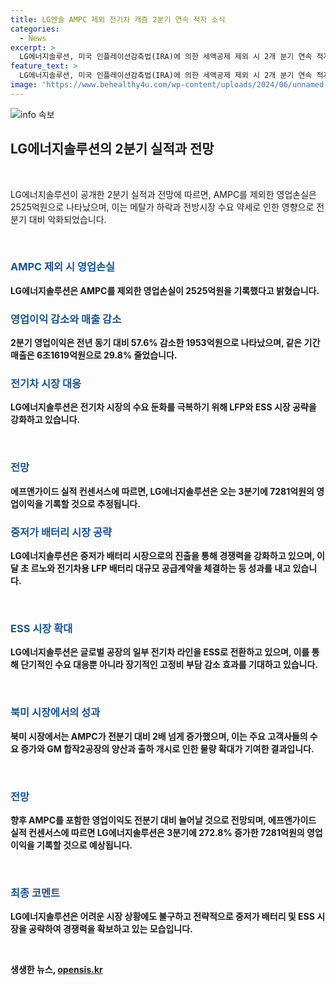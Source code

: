 ```yaml
---
title: LG엔솔 AMPC 제외 전기차 캐즘 2분기 연속 적자 소식
categories:
  - News
excerpt: >
  LG에너지솔루션, 미국 인플레이션감축법(IRA)에 의한 세액공제 제외 시 2개 분기 연속 적자를 기록했다. 메탈가 하락과 전기차 수요 약세에 따른 영향으로 영업손실이 2525억원으로 확대되었으며, 매출은 29.8% 감소했다. 하지만 북미 시장에서는 AMPC가 전분기 대비 2배 이상 늘며 긍정적인 모습을 보였다. LG에너지솔루션은 LFP·ESS 시장 공략을 강화하여 실적 부진을 극복하기 위한 계획으로, 이에 따른 전망도 호전될 것으로 예상된다.
feature_text: >
  LG에너지솔루션, 미국 인플레이션감축법(IRA)에 의한 세액공제 제외 시 2개 분기 연속 적자를 기록했다. 메탈가 하락과 전기차 수요 약세에 따른 영향으로 영업손실이 2525억원으로 확대되었으며, 매출은 29.8% 감소했다. 하지만 북미 시장에서는 AMPC가 전분기 대비 2배 이상 늘며 긍정적인 모습을 보였다. LG에너지솔루션은 LFP·ESS 시장 공략을 강화하여 실적 부진을 극복하기 위한 계획으로, 이에 따른 전망도 호전될 것으로 예상된다.
image: 'https://www.behealthy4u.com/wp-content/uploads/2024/06/unnamed-file.png'
---
```


<p><img src="https://www.behealthy4u.com/wp-content/uploads/2024/06/unnamed-file.png" alt="info 속보" /></p>

<h2 data-ke-size="size26">LG에너지솔루션의 2분기 실적과 전망</h2>

<p data-ke-size="size16">&nbsp;</p>

<p>LG에너지솔루션이 공개한 2분기 실적과 전망에 따르면, AMPC를 제외한 영업손실은 2525억원으로 나타났으며, 이는 메탈가 하락과 전방시장 수요 약세로 인한 영향으로 전분기 대비 악화되었습니다.</p>

<p data-ke-size="size16">&nbsp;</p>

<p><h3><b><span style="color: #1a5490;">AMPC 제외 시 영업손실</span><b></h4></p>

<p>LG에너지솔루션은 AMPC를 제외한 영업손실이 2525억원을 기록했다고 밝혔습니다.</p>

<p><h3><b><span style="color: #1a5490;">영업이익 감소와 매출 감소</span><b></h4></p>

<p>2분기 영업이익은 전년 동기 대비 57.6% 감소한 1953억원으로 나타났으며, 같은 기간 매출은 6조1619억원으로 29.8% 줄었습니다.</p>

<p><h3><b><span style="color: #1a5490;">전기차 시장 대응</span><b></h4></p>

<p>LG에너지솔루션은 전기차 시장의 수요 둔화를 극복하기 위해 LFP와 ESS 시장 공략을 강화하고 있습니다.</p>

<p data-ke-size="size16">&nbsp;</p>

<p><h3><b><span style="color: #1a5490;">전망</span><b></h4></p>

<p>에프앤가이드 실적 컨센서스에 따르면, LG에너지솔루션은 오는 3분기에 7281억원의 영업이익을 기록할 것으로 추정됩니다.</p>

<p><h3><b><span style="color: #1a5490;">중저가 배터리 시장 공략</span><b></h4></p>

<p>LG에너지솔루션은 중저가 배터리 시장으로의 진출을 통해 경쟁력을 강화하고 있으며, 이달 초 르노와 전기차용 LFP 배터리 대규모 공급계약을 체결하는 등 성과를 내고 있습니다.</p>

<p data-ke-size="size16">&nbsp;</p>

<p><h3><b><span style="color: #1a5490;">ESS 시장 확대</span><b></h4></p>

<p>LG에너지솔루션은 글로벌 공장의 일부 전기차 라인을 ESS로 전환하고 있으며, 이를 통해 단기적인 수요 대응뿐 아니라 장기적인 고정비 부담 감소 효과를 기대하고 있습니다.</p>

<p data-ke-size="size16">&nbsp;</p>

<p><h3><b><span style="color: #1a5490;">북미 시장에서의 성과</span><b></h4></p>

<p>북미 시장에서는 AMPC가 전분기 대비 2배 넘게 증가했으며, 이는 주요 고객사들의 수요 증가와 GM 합작2공장의 양산과 출하 개시로 인한 물량 확대가 기여한 결과입니다.</p>

<p data-ke-size="size16">&nbsp;</p>

<p><h3><b><span style="color: #1a5490;">전망</span><b></h4></p>

<p>향후 AMPC를 포함한 영업이익도 전분기 대비 늘어날 것으로 전망되며, 에프앤가이드 실적 컨센서스에 따르면 LG에너지솔루션은 3분기에 272.8% 증가한 7281억원의 영업이익을 기록할 것으로 예상됩니다.</p>

<p data-ke-size="size16">&nbsp;</p>

<p><h3><b><span style="color: #1a5490;">최종 코멘트</span><b></h4></p>

<p>LG에너지솔루션은 어려운 시장 상황에도 불구하고 전략적으로 중저가 배터리 및 ESS 시장을 공략하여 경쟁력을 확보하고 있는 모습입니다.</p>

<p data-ke-size="size16">&nbsp;</p>
생생한 뉴스, <a href="https://opensis.kr" rel="dofollow">opensis.kr</a>


